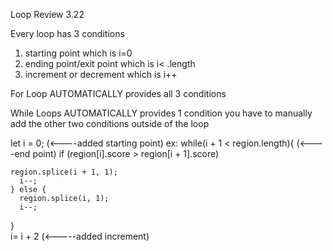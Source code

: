 Loop Review 3.22

Every loop has 3 conditions 
1. starting point which is i=0
2. ending point/exit point which is i< .length
3. increment or decrement which is i++ 


For Loop AUTOMATICALLY provides all 3 conditions 

While Loops AUTOMATICALLY provides 1 condition 
you have to manually add the other two conditions outside of the loop 

let i = 0; (<----added starting point) 
ex: while(i + 1 < region.length){ (<----end point)
    if (region[i].score > region[i + 1].score)
    
    region.splice(i + 1, 1);
      i--;
    } else {
      region.splice(i, 1);
      i--; 
}      
    i= i + 2 (<-----added increment)

